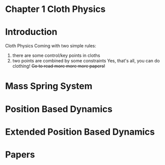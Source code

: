 # Chapter 1 Cloth Physics
# Introduction
Cloth Physics Coming with two simple rules:
1. there are some control/key points in cloths
2. two points are combined by some constraints
Yes, that's all, you can do clothing! <del>Go to read more more more papers! </del>
# Mass Spring System

# Position Based Dynamics

# Extended Position Based Dynamics


# Papers
